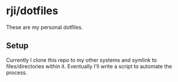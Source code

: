 # rji/dotfiles
These are my personal dotfiles.

## Setup
Currently I clone this repo to my other systems and symlink to files/directories within it. Eventually I'll write a script to automate the process.
